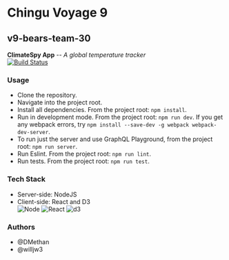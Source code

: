 # Chingu Voyage 9
## v9-bears-team-30

**ClimateSpy App** -- *A global temperature tracker*<br>
[![Build Status](https://travis-ci.org/chingu-voyages/v9-bears-team-30.svg?branch=develop)](https://travis-ci.org/chingu-voyages/v9-bears-team-30)

### Usage
- Clone the repository.
- Navigate into the project root.
- Install all dependencies. From the project root: `npm install`. 
- Run in development mode. From the project root: `npm run dev`. If you get any webpack errors, try `npm install --save-dev -g webpack webpack-dev-server`.
- To run just the server and use GraphQL Playground, from the project root: `npm run server`.
- Run Eslint. From the project root: `npm run lint`.
- Run tests. From the project root: `npm run test`.

### Tech Stack
- Server-side: NodeJS
- Client-side: React and D3<br>
![Node](https://dl.dropboxusercontent.com/s/gs0xk6gy6ckbohk/node.png?dl=0)
![React](https://dl.dropboxusercontent.com/s/oire3bcb8x25mez/react.png?dl=0)
![d3](https://dl.dropboxusercontent.com/s/r9qap0x5bsfjgxn/d3.png?dl=0)

### Authors
- @DMethan
- @willjw3

